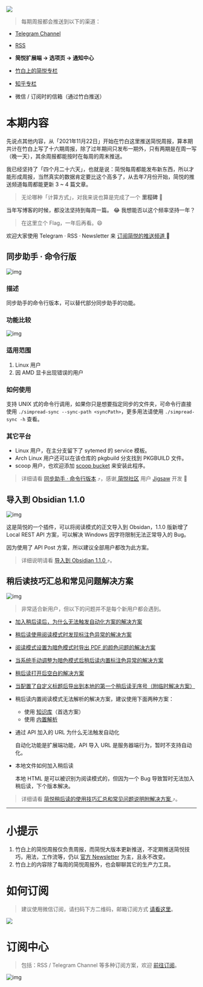 ![](https://z3.ax1x.com/2021/11/25/oAVJSA.png)

> 每期周报都会推送到以下的渠道：

- [Telegram Channel](https://t.me/simpread/377)

- [RSS](https://rss.simpread.pro/feed)

- **简悦扩展端 → 选项页 → 通知中心**

- [竹白上的简悦专栏](https://simpread.zhubai.love)

- [知乎专栏](https://zhuanlan.zhihu.com/p/500027291)

- 微信 / 订阅时的信箱（通过竹白推送）

# 本期内容

先说点其他内容，从「2021年11月22日」开始在竹白这里推送简悦周报，算本期共计在竹白上写了十六期周报，除了过年期间只发布一期外，只有两期是在周一写（晚一天），其余周报都能按时在每周的周末推送。

我已经坚持了「四个月二十六天」，也就是说：简悦每周都能发布新东西，所以才能形成周报，当然真实的数据肯定要比这个高多了，从去年7月份开始，简悦的推送频道每周都能更新 3  ~ 4 篇文章。

> 无论哪种「计算方式」，对我来说也算是完成了一个 **里程碑** 🎉 

当年写博客的时候，都没法坚持到每周一篇。 😂 我想能否以这个频率坚持一年？

> 在这里立个 Flag，一年后再看。😄

欢迎大家使用 Telegram · RSS · Newsletter 来 [订阅简悦的推送频道 ](https://simpread.pro/subscribe)👏

## 同步助手 · 命令行版

![img](https://imgs.zhubai.love/cf9e0abaa8e94f9f960b2bd13189737b.png)

### 描述

同步助手的命令行版本，可以替代部分同步助手的功能。

### 功能比较

![img](https://imgs.zhubai.love/1e42a4494bc04773a68b59ca29375731.png)

### 适用范围

1. Linux 用户
2. 因 AMD 显卡出现错误的用户

### 如何使用

支持 UNIX 式的命令行调用，如果你只是想要指定同步的文件夹，可命令行直接使用 `./simpread-sync --sync-path <syncPath>`，更多用法请使用 `./simpread-sync -h` 查看。

### 其它平台

- Linux 用户，在主分支留下了 sytemed 的 service 模板。
- Arch Linux 用户还可以在该仓库的 pkgbuild 分支找到 PKGBUILD 文件。
- scoop 用户，也欢迎添加 [scoop bucket](https://github.com/j1g5awi/scoop-jigsaw) 来安装此程序。

> 详细请看 [同步助手 · 命令行版本](https://zhuanlan.zhihu.com/p/498978023) ⤴️，感谢[ ](https://zhuanlan.zhihu.com/p/498978023)[简悦社区](https://t.me/simpread) 用户 [Jigsaw](https://github.com/j1g5awi) 开发 👏

## 导入到 Obsidian 1.1.0

![img](https://imgs.zhubai.love/c9a67dc0440d421eaad6ba1fdc0d4d89.png)

这是简悦的一个插件，可以将阅读模式的正文导入到 Obsidan，1.1.0 版新增了 Local REST API 方案，可以解决 Windows 因字符限制无法正常导入的 Bug。

因为使用了 API Post 方案，所以建议全部用户都改为此方案。

> 详细说明请看 [导入到 Obsidian 1.1.0 ](https://zhuanlan.zhihu.com/p/498508156)⤴️。

## 稍后读技巧汇总和常见问题解决方案

![img](https://imgs.zhubai.love/09d0915394134ab689e324d78b8732db.png)

> 非常适合新用户，但以下的问题并不是每个新用户都会遇到。

- [加入稍后读后，为什么无法触发自动化方案的解决方案](https://github.com/Kenshin/simpread/discussions/2362)
- [稍后读使用阅读模式时发现标注色异常的解决方案](https://github.com/Kenshin/simpread/discussions/3162)
- [阅读模式设置为暗色模式时导出 PDF 的颜色问题的解决方案](https://github.com/Kenshin/simpread/discussions/3521)
- [当系统手动调整为暗色模式后稍后读内置标注色异常的解决方案](https://github.com/Kenshin/simpread/discussions/3164)
- [稍后读打开后空白的解决方案](https://github.com/Kenshin/simpread/discussions/2727)
- [当配置了自定义标题后导出到本地的第一个稍后读无序号（附临时解决方案） ](https://github.com/Kenshin/simpread/discussions/3098)
- 稍后读内置阅读模式无法解析的解决方案，建议使用下面两种方案：
  - 使用 [知识库](https://kb.simpread.pro/#/page/建立知识库)（首选方案） 
  - 使用 [内置解析](http://ksria.com/simpread/docs/#/Sync?id=内置解析)


- 通过 API 加入的 URL 为什么无法触发自动化

  自动化功能是扩展端功能，API 导入 URL 是服务器端行为，暂时不支持自动化。

- 本地文件如何加入稍后读

  本地 HTML 是可以被识别为阅读模式的，但因为一个 Bug 导致暂时无法加入稍后读，下个版本解决。

> 详细请看 [简悦稍后读的使用技巧汇总和常见问题说明附解决方案 ](https://zhuanlan.zhihu.com/p/497108825)⤴️。

***

# 小提示

1. 竹白上的简悦周报仅负责周报，而简悦大版本更新推送，不定期推送简悦技巧，用法，工作流等，仍以 [官方 Newsletter](http://newsletter.simpread.pro/ ) 为主，且永不改变。
2. 竹白上的内容除了每周的简悦周报外，也会聊聊其它的生产力工具。

# 如何订阅

> 建议使用微信订阅，请扫码下方二维码，邮箱订阅方式 [请看这里](https://simpread.zhubai.love/)。

![](https://cdn.jsdelivr.net/gh/23784148/upload-images@main/simpered/notice/weekly@zhubai_small.png)

# 订阅中心

> 包括：RSS / Telegram Channel 等多种订阅方案，欢迎 [前往订阅](https://simpread.pro/subscribe)。

![img](https://imgs.zhubai.love/d0e806ddd44c42018b77780e3e0f1e64.png)